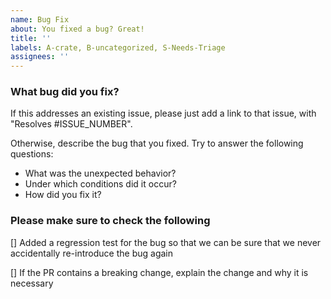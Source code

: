 ```yaml
---
name: Bug Fix
about: You fixed a bug? Great!
title: ''
labels: A-crate, B-uncategorized, S-Needs-Triage
assignees: ''
---
```


<!--
  -- Thanks for opening a `petgraph` pull request!
  -- We require PR titles to follow the Conventional Commits specification,
  -- https://www.conventionalcommits.org/en/v1.0.0/. This helps us generate
  -- changelogs and follow semantic versioning.
  --
  -- Start the PR title with one of the following:
  --  * `feat:` for new features
  --  * `fix:` for bug fixes
  --  * `refactor:` for code refactors
  --  * `docs:` for documentation changes
  --  * `test:` for test changes
  --  * `perf:` for performance improvements
  --  * `revert:` for reverting changes
  --  * `ci:` for CI/CD changes
  --  * `chore:` for changes that don't fit in any of the above categories
  -- The last two categories will not be included in the changelog.
  --
  -- If your PR includes a breaking change, please add a `!` after the type
  -- and include a `BREAKING CHANGE:` line in the body of the PR describing
  -- the necessary changes for users to update their code.
  --
  -- Please also fill out the template below. We appreciate it :)
  -->

### What bug did you fix?

If this addresses an existing issue, please just add a link to that issue, with "Resolves #ISSUE_NUMBER".

Otherwise, describe the bug that you fixed. Try to answer the following questions:

- What was the unexpected behavior?
- Under which conditions did it occur?
- How did you fix it?

### Please make sure to check the following

[] Added a regression test for the bug so that we can be sure that we never accidentally re-introduce the bug again

[] If the PR contains a breaking change, explain the change and why it is necessary
